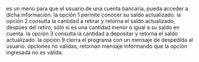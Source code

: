 es un menú para que el usuario de una cuenta bancaria, pueda acceder a dicha información.
la opción 1 permite conocer su saldo actualizado.
la opción 2 consulta la cantidad a retirar y retorna el saldo actualizado, despúes del retiro, sólo si es una cantidad menor o igual a su saldo en cuenta.
la opción 3 consulta la cantidad a depositar y retorna el saldo actualizado.
la opcion 9 cierra el programa con un mensaje de despedida al usuario.
opciones no validas, retornan mensaje informando que la opción ingresada no es válida.
